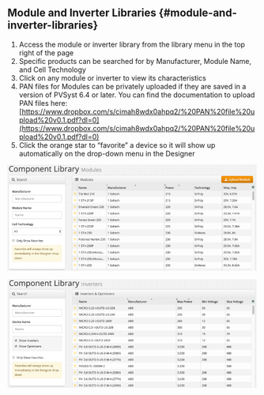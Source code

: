 ## Module and Inverter Libraries {#module-and-inverter-libraries}

1.  Access the module or inverter library from the library menu in the top right of the page
2.  Specific products can be searched for by Manufacturer, Module Name, and Cell Technology
3.  Click on any module or inverter to view its characteristics
4.  PAN files for Modules can be privately uploaded if they are saved in a version of PVSyst 6.4 or later. You can find the documentation to upload PAN files here: [https://www.dropbox.com/s/cimah8wdx0ahpq2/%20PAN%20file%20upload%20v0.1.pdf?dl=0](https://www.dropbox.com/s/cimah8wdx0ahpq2/%20PAN%20file%20upload%20v0.1.pdf?dl=0)
5.  Click the orange star to “favorite” a device so it will show up automatically on the drop-down menu in the Designer

![Screenshots/7.1%20Module%20Library.png](../assets/screenshots7120module20library.png)

![Screenshots/7.1%20Inverter%20Library.png](../assets/screenshots7120inverter20librar.png)